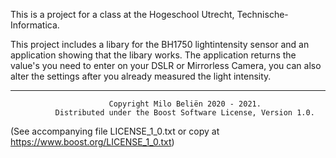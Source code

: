 This is a project for a class at the Hogeschool Utrecht, Technische-Informatica. 

This project includes a libary for the BH1750 lightintensity sensor and an application showing that the libary works. The application returns
the value's you need to enter on your DSLR or Mirrorless Camera, you can also alter the settings after you already measured the light intensity.

--------------------------------------------------------------------------------------------
                          Copyright Milo Beliën 2020 - 2021.
              Distributed under the Boost Software License, Version 1.0. 
  (See accompanying file LICENSE_1_0.txt or copy at https://www.boost.org/LICENSE_1_0.txt)
